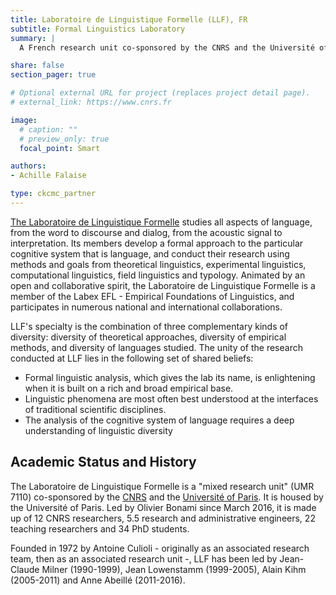 ```yaml
---
title: Laboratoire de Linguistique Formelle (LLF), FR
subtitle: Formal Linguistics Laboratory
summary: |
  A French research unit co-sponsored by the CNRS and the Université of Paris.

share: false
section_pager: true

# Optional external URL for project (replaces project detail page).
# external_link: https://www.cnrs.fr

image:
  # caption: ""
  # preview_only: true
  focal_point: Smart

authors:
- Achille Falaise

type: ckcmc_partner
---
```


[The Laboratoire de Linguistique Formelle](http://www.llf.cnrs.fr) studies all aspects of language, from the word to discourse and dialog, from the acoustic signal to interpretation. Its members develop a formal approach to the particular cognitive system that is language, and conduct their research using methods and goals from theoretical linguistics, experimental linguistics, computational linguistics, field linguistics and typology. Animated by an open and collaborative spirit, the Laboratoire de Linguistique Formelle is a member of the Labex EFL - Empirical Foundations of Linguistics, and participates in numerous national and international collaborations. 

LLF's specialty is the combination of three complementary kinds of diversity: diversity of theoretical approaches, diversity of empirical methods, and diversity of languages studied. The unity of the research conducted at LLF lies in the following set of shared beliefs:
* Formal linguistic analysis, which gives the lab its name, is enlightening when it is built on a rich and broad empirical base.
* Linguistic phenomena are most often best understood at the interfaces of traditional scientific disciplines.
* The analysis of the cognitive system of language requires a deep understanding of linguistic diversity

## Academic Status and History

The Laboratoire de Linguistique Formelle is a "mixed research unit" (UMR 7110) co-sponsored by the [CNRS](http://cnrs.fr) and the [Université of Paris](http://u-paris.fr). It is housed by the Université of Paris. Led by Olivier Bonami since March 2016, it is made up of 12 CNRS researchers, 5.5 research and administrative engineers, 22 teaching researchers and 34 PhD students.

Founded in 1972 by Antoine Culioli - originally as an associated research team, then as an associated research unit -, LLF has been led by Jean-Claude Milner (1990-1999), Jean Lowenstamm (1999-2005), Alain Kihm (2005-2011) and Anne Abeillé (2011-2016).
